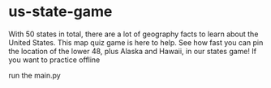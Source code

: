 # us-state-game

With 50 states in total, there are a lot of geography facts to learn about the United States. This map quiz game is here to help. See how fast you can pin the location of the lower 48, plus Alaska and Hawaii, in our states game! If you want to practice offline

run the main.py
